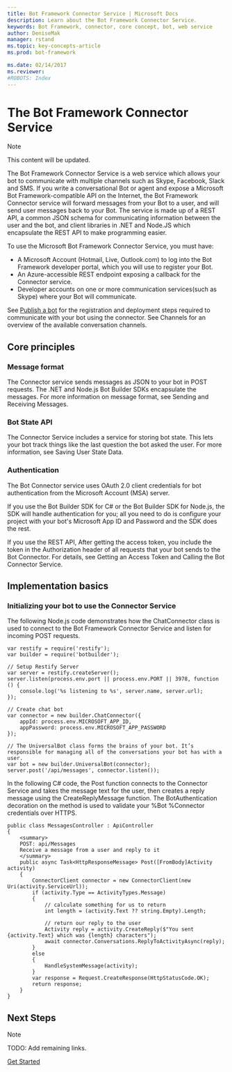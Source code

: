 ```yaml
---
title: Bot Framework Connector Service | Microsoft Docs
description: Learn about the Bot Framework Connector Service.
keywords: Bot Framework, connector, core concept, bot, web service
author: DeniseMak
manager: rstand
ms.topic: key-concepts-article
ms.prod: bot-framework

ms.date: 02/14/2017
ms.reviewer:
#ROBOTS: Index
---
```


# The Bot Framework Connector Service
> [!NOTE]
> This content will be updated.

The Bot Framework Connector Service is a web service which allows your bot to communicate with multiple channels such as Skype, Facebook, Slack and SMS. If you write a conversational Bot or agent and expose a Microsoft Bot Framework-compatible API on the Internet, the Bot Framework Connector service will forward messages from your Bot to a user, and will send user messages back to your Bot.
The service is made up of a REST API, a common JSON schema for communicating information between the user and the bot, 
and client libraries in .NET and Node.JS which encapsulate the REST API to make programming easier.

To use the Microsoft Bot Framework Connector Service, you must have:
* A Microsoft Account (Hotmail, Live, Outlook.com) to log into the Bot Framework developer portal, which you will use to register your Bot.
* An Azure-accessible REST endpoint exposing a callback for the Connector service.
* Developer accounts on one or more communication services(such as Skype) where your Bot will communicate.

See [Publish a bot](~/publish-bot-overview.md) for the registration and deployment steps required to communicate with your bot using the connector.
See Channels for an overview of the available conversation channels.

## Core principles
### Message format
The Connector service sends messages as JSON to your bot in POST requests. The .NET and Node.js Bot Builder SDKs encapsulate the messages. 
For more information on message format, see Sending and Receiving Messages.

### Bot State API
The Connector Service includes a service for storing bot state. This lets your bot track things like the last question the bot asked the user. For more information, see Saving User State Data.

### Authentication 
The Bot Connector service uses OAuth 2.0 client credentials for bot authentication from the Microsoft Account (MSA) server. 

If you use the Bot Builder SDK for C# or the Bot Builder SDK for Node.js, the SDK will handle authentication for you; all you need to do is 
configure your project with your bot's Microsoft App ID and Password and the SDK does the rest. 

If you use the REST API, After getting the access token, you include the token in the Authorization header of all requests that your bot sends to the Bot Connector.
For details, see Getting an Access Token and Calling the Bot Connector Service.

## Implementation basics

### Initializing your bot to use the Connector Service
The following Node.js code demonstrates how the ChatConnector class is used to connect to the Bot Framework Connector Service and listen for incoming POST requests.

    var restify = require('restify');
    var builder = require('botbuilder');

    // Setup Restify Server
    var server = restify.createServer();
    server.listen(process.env.port || process.env.PORT || 3978, function () {
        console.log('%s listening to %s', server.name, server.url); 
    });
  
    // Create chat bot
    var connector = new builder.ChatConnector({
        appId: process.env.MICROSOFT_APP_ID,
        appPassword: process.env.MICROSOFT_APP_PASSWORD
    });

    // The UniversalBot class forms the brains of your bot. It’s responsible for managing all of the conversations your bot has with a user.
    var bot = new builder.UniversalBot(connector);
    server.post('/api/messages', connector.listen());


In the following C# code, the Post function connects to the Connector Service and takes the message text for the user, then creates a reply message using the CreateReplyMessage function. 
The BotAuthentication decoration on the method is used to validate your %Bot %Connector credentials over HTTPS.

    public class MessagesController : ApiController
    {
        <summary>
        POST: api/Messages
        Receive a message from a user and reply to it
        </summary>
        public async Task<HttpResponseMessage> Post([FromBody]Activity activity)
        {
            ConnectorClient connector = new ConnectorClient(new Uri(activity.ServiceUrl));
            if (activity.Type == ActivityTypes.Message)
            {
                // calculate something for us to return
                int length = (activity.Text ?? string.Empty).Length;

                // return our reply to the user
                Activity reply = activity.CreateReply($"You sent {activity.Text} which was {length} characters");
                await connector.Conversations.ReplyToActivityAsync(reply);
            }
            else
            {
                HandleSystemMessage(activity);
            }
            var response = Request.CreateResponse(HttpStatusCode.OK);
            return response;
        }
    }


## Next Steps
> [!NOTE]
> TODO: Add remaining links. 


[Get Started](~/nodejs/getstarted.md)




